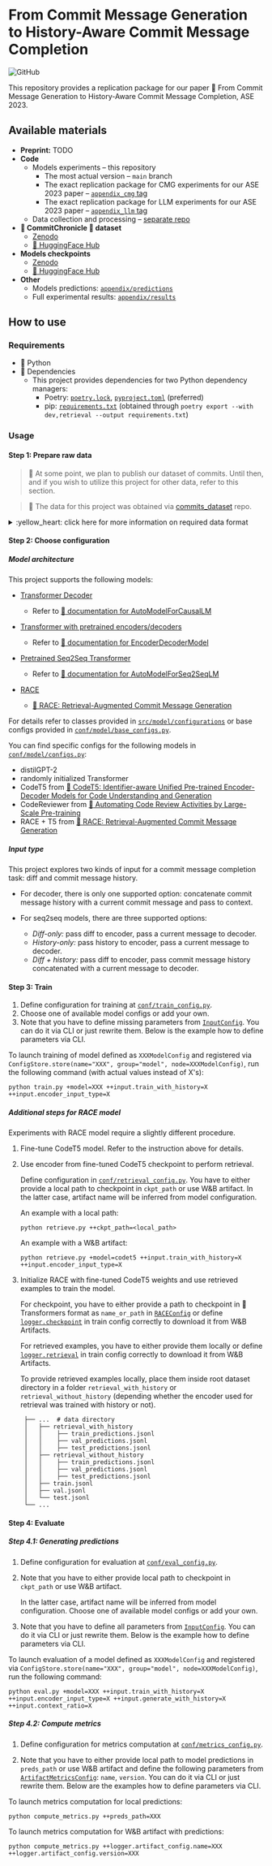 # From Commit Message Generation to History-Aware Commit Message Completion

![GitHub](https://img.shields.io/github/license/saridormi/commit_message_generation?style=for-the-badge)

This repository provides a replication package for our paper :scroll: From Commit Message Generation to History-Aware Commit Message Completion, ASE 2023.

## Available materials

* **Preprint:** TODO
* **Code**
  * Models experiments – this repository
    * The most actual version – `main` branch
    * The exact replication package for CMG experiments for our ASE 2023 paper – [`appendix_cmg` tag](https://github.com/JetBrains-Research/commit_message_generation/tree/appendix_cmg)
    * The exact replication package for LLM experiments for our ASE 2023 paper – [`appendix_llm` tag](https://github.com/JetBrains-Research/commit_message_generation/tree/appendix_llm)
  * Data collection and processing – [separate repo](https://github.com/saridormi/commits_dataset)
* **:scroll: CommitChronicle :crystal_ball: dataset**
  * [Zenodo](https://zenodo.org/record/8189044)
  * [:hugs: HuggingFace Hub](https://huggingface.co/datasets/JetBrains-Research/commit-chronicle)
* **Models checkpoints**
  * [Zenodo](https://zenodo.org/record/8199408)
  * [:hugs: HuggingFace Hub](https://huggingface.co/JetBrains-Research/cmg-codet5-without-history#available-checkpoints)
* **Other**
  * Models predictions: [`appendix/predictions`](appendix/predictions)
  * Full experimental results: [`appendix/results`](appendix/results)

## How to use

### Requirements

* :snake: Python
* :floppy_disk: Dependencies
    * This project provides dependencies for two Python dependency managers:
      * Poetry: [`poetry.lock`](poetry.lock), [`pyproject.toml`](pyproject.toml) (preferred)
      * pip: [`requirements.txt`](requirements.txt) (obtained through `poetry export --with dev,retrieval --output requirements.txt`)

### Usage

#### Step 1: Prepare raw data

> :construction: At some point, we plan to publish our dataset of commits. Until then, and if you wish to utilize this project 
> for other data, refer to this section.

> :star2: The data for this project was obtained via [commits_dataset](https://github.com/saridormi/commits_dataset) repo. 

<details>
<summary>:yellow_heart: click here for more information on required data format</summary>

This project expects each dataset part to be stored in a separate JSONLines files:
```
 ├── ...  # data directory
 │   ├── train.jsonl
 │   ├── val.jsonl
 │   └── test.jsonl
 └── ...
```

In our case, each input example is commit. Also note that commits from each author should be in chronological order. Specifically, the following keys are expected in each row:

* `author`: Unique identifier for the author of commit.
* `message`: Commit message.
* `mods`: A list of modification made in a commit. Each modification should contain the following keys:
  * `change_type`: Type of modification (string, one of `MODIFY`, `ADD`, `DELETE`, `RENAME`, `COPY`, `UNKNOWN`).
  * `old_path`: Path to file before the commit (`None` when `change_type` is `ADD`).
  * `new_path`: Path to file after the commit (`None` when `change_type` is `DELETE`).
  * `diff`: Output of the `git diff` command for this specific file.

</details>

#### Step 2: Choose configuration

##### Model architecture

This project supports the following models:

* [Transformer Decoder](src/model/configurations/decoder_wrapper.py)
  * Refer to [:hugs: documentation for AutoModelForCausalLM](https://huggingface.co/docs/transformers/model_doc/auto#transformers.AutoModelForCausalLM)
* [Transformer with pretrained encoders/decoders](src/model/configurations/encoder_decoder_wrapper.py)
  * Refer to [:hugs: documentation for EncoderDecoderModel](https://huggingface.co/docs/transformers/model_doc/encoder-decoder)
  
* [Pretrained Seq2Seq Transformer](src/model/configurations/seq2seq_wrapper.py)
  * Refer to [:hugs: documentation for AutoModelForSeq2SeqLM](https://huggingface.co/docs/transformers/model_doc/auto#transformers.AutoModelForSeq2SeqLM)

* [RACE](src/model/configurations/race_wrapper.py) 
  * [:scroll: RACE: Retrieval-Augmented Commit Message Generation](https://arxiv.org/abs/2203.02700v3)

For details refer to classes provided in [`src/model/configurations`](src/model/configurations) or base configs provided in [`conf/model/base_configs.py`](conf/model/base_configs.py).

You can find specific configs for the following models in [`conf/model/configs.py`](conf/model/configs.py):
* distilGPT-2
* randomly initialized Transformer
* CodeT5 from [:scroll: CodeT5: Identifier-aware Unified Pre-trained Encoder-Decoder Models for Code Understanding and Generation](https://arxiv.org/abs/2109.00859)
* CodeReviewer from [:scroll: Automating Code Review Activities by Large-Scale Pre-training](https://arxiv.org/abs/2203.09095)
* RACE + T5 from [:scroll: RACE: Retrieval-Augmented Commit Message Generation](https://arxiv.org/abs/2203.02700v3)

##### Input type

This project explores two kinds of input for a commit message completion task: diff and commit message history. 

* For decoder, there is only one supported option: concatenate commit message history with a current commit message and pass to context.

* For seq2seq models, there are three supported options:
  * *Diff-only:* pass diff to encoder, pass a current message to decoder.
  * *History-only:* pass history to encoder, pass a current message to decoder.
  * *Diff + history:* pass diff to encoder, pass commit message history concatenated with a current message to decoder.

#### Step 3: Train

1. Define configuration for training at [`conf/train_config.py`](conf/train_config.py).
2. Choose one of available model configs or add your own.
3. Note that you have to define missing parameters from [`InputConfig`](conf/data/input_config.py). You can do it via CLI or just rewrite them. Below is the example how to define parameters via CLI.

To launch training of model defined as `XXXModelConfig` and registered via `ConfigStore.store(name="XXX", group="model", node=XXXModelConfig)`, run the following command (with actual values instead of X's):
```
python train.py +model=XXX ++input.train_with_history=X ++input.encoder_input_type=X
```

##### Additional steps for RACE model

Experiments with RACE model require a slightly different procedure.

1. Fine-tune CodeT5 model. Refer to the instruction above for details.

2. Use encoder from fine-tuned CodeT5 checkpoint to perform retrieval. 
   
    Define configuration in [`conf/retrieval_config.py`](conf/retrieval_config.py). You have to either provide a local path to checkpoint in `ckpt_path` or use W&B artifact.
   In the latter case, artifact name will be inferred from model configuration.
   
    An example with a local path:
    ```
    python retrieve.py ++ckpt_path=<local_path>
    ```

    An example with a W&B artifact:
    ```
    python retrieve.py +model=codet5 ++input.train_with_history=X ++input.encoder_input_type=X
    ```
3. Initialize RACE with fine-tuned CodeT5 weights and use retrieved examples to train the model. 

   For checkpoint, you have to either provide a path to checkpoint in :hugs: Transformers format as `name_or_path` in [`RACEConfig`](conf/model/configs.py) or
   define [`logger.checkpoint`](conf/train_config.py) in train config correctly to download it from W&B Artifacts.
   
   For retrieved examples, you have to either provide them locally or define [`logger.retrieval`](conf/train_config.py) in train config correctly to download it from W&B Artifacts.
   
   To provide retrieved examples locally, place them inside root dataset directory in a folder `retrieval_with_history` or `retrieval_without_history` (depending whether the encoder used for retrieval was trained with history or not).

    ```
     ├── ...  # data directory
     │   ├── retrieval_with_history
     │   │    ├── train_predictions.jsonl
     │   │    ├── val_predictions.jsonl
     │   │    ├── test_predictions.jsonl
     │   ├── retrieval_without_history
     │   │    ├── train_predictions.jsonl
     │   │    ├── val_predictions.jsonl
     │   │    ├── test_predictions.jsonl
     │   ├── train.jsonl
     │   ├── val.jsonl
     │   └── test.jsonl
     └── ...
    ```
#### Step 4: Evaluate

##### Step 4.1: Generating predictions

1. Define configuration for evaluation at [`conf/eval_config.py`](conf/eval_config.py).

2. Note that you have to either provide local path to checkpoint in `ckpt_path` or use W&B artifact.

   In the latter case, artifact name will be inferred from model configuration. Choose one of available model configs or add your own. 

3. Note that you have to define all parameters from [`InputConfig`](conf/data/input_config.py). You can do it via CLI or just rewrite them. Below is the example how to define parameters via CLI.

To launch evaluation of a model defined as `XXXModelConfig` and registered via `ConfigStore.store(name="XXX", group="model", node=XXXModelConfig)`, run the following command:
```
python eval.py +model=XXX ++input.train_with_history=X ++input.encoder_input_type=X ++input.generate_with_history=X ++input.context_ratio=X
```

##### Step 4.2: Compute metrics

1. Define configuration for metrics computation at [`conf/metrics_config.py`](conf/metrics_config.py).

2. Note that you have to either provide local path to model predictions in `preds_path` or use W&B artifact and define the following parameters from [`ArtifactMetricsConfig`](conf/metrics_config.py): `name`, `version`. You can do it via CLI or just rewrite them. Below are the examples how to define parameters via CLI.


To launch metrics computation for local predictions:
```
python compute_metrics.py ++preds_path=XXX
```

To launch metrics computation for W&B artifact with predictions:
```
python compute_metrics.py ++logger.artifact_config.name=XXX ++logger.artifact_config.version=XXX
```
